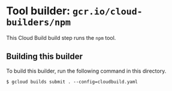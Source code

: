 # Tool builder: `gcr.io/cloud-builders/npm`

This Cloud Build build step runs the `npm` tool.

## Building this builder

To build this builder, run the following command in this directory.

    $ gcloud builds submit . --config=cloudbuild.yaml
